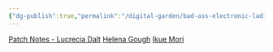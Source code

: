 ```yaml
---
{"dg-publish":true,"permalink":"/digital-garden/bad-ass-electronic-ladies/","tags":["tune-for-mood"],"updated":"2023-12-08T19:48:32.530-07:00"}
---
```


[Patch Notes - Lucrecia Dalt](https://youtu.be/moD-fDIn31g?si=jxfD_JCKMqaPnGI3)
[Helena Gough](https://www.youtube.com/watch?v=_p8oiJ_B1do)
[Ikue Mori](https://www.youtube.com/watch?v=dwioEfHjryo&t=86s)
